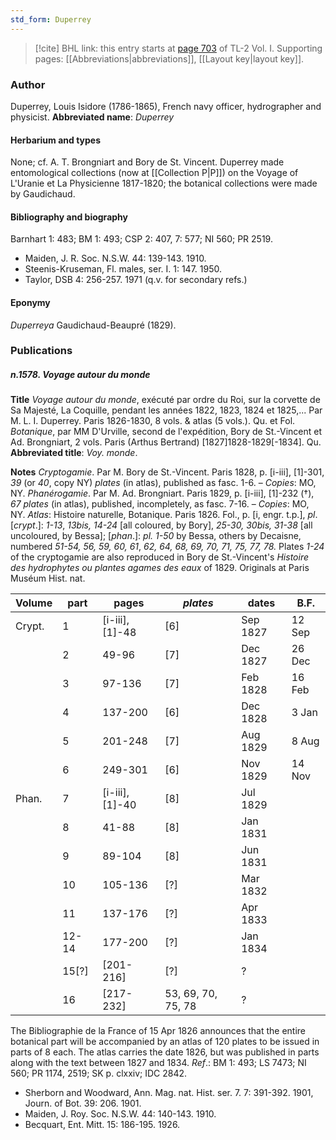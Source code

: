 ```yaml
---
std_form: Duperrey
---
```


> [!cite] BHL link: this entry starts at [page 703](https://www.biodiversitylibrary.org/page/33120834) of TL-2 Vol. I.
> Supporting pages: [[Abbreviations|abbreviations]], [[Layout key|layout key]].

### Author

Duperrey, Louis Isidore (1786-1865), French navy officer, hydrographer and physicist. 
**Abbreviated name**: *Duperrey*

#### Herbarium and types

None; cf. A. T. Brongniart and Bory de St. Vincent. Duperrey made entomological collections (now at [[Collection P|P]]) on the Voyage of L'Uranie et La Physicienne 1817-1820; the botanical collections were made by Gaudichaud.

#### Bibliography and biography

Barnhart 1: 483; BM 1: 493; CSP 2: 407, 7: 577; NI 560; PR 2519.
- Maiden, J. R. Soc. N.S.W. 44: 139-143. 1910.
- Steenis-Kruseman, Fl. males, ser. I. 1: 147. 1950.
- Taylor, DSB 4: 256-257. 1971 (q.v. for secondary refs.)

#### Eponymy

*Duperreya* Gaudichaud-Beaupré (1829).

### Publications

##### n.1578. Voyage autour du monde

**Title**
*Voyage autour du monde*, exécuté par ordre du Roi, sur la corvette de Sa Majesté, La Coquille, pendant les années 1822, 1823, 1824 et 1825,... Par M. L. I. Duperrey. Paris 1826-1830, 8 vols. & atlas (5 vols.). Qu. et Fol. *Botanique*, par MM D'Urville, second de l'expédition, Bory de St.-Vincent et Ad. Brongniart, 2 vols. Paris (Arthus Bertrand) \[1827\]1828-1829\[-1834\]. Qu.
**Abbreviated title**: *Voy. monde*.

**Notes**
*Cryptogamie*. Par M. Bory de St.-Vincent. Paris 1828, p. \[i-iii\], \[1\]-301, *39* (or *40*, copy NY) *plates* (in atlas), published as fasc. 1-6. – *Copies*: MO, NY.
*Phanérogamie*. Par M. Ad. Brongniart. Paris 1829, p. \[i-iii\], \[1\]-232 (†), *67 plates* (in atlas), published, incompletely, as fasc. 7-16. – *Copies*: MO, NY.
*Atlas*: Histoire naturelle, Botanique. Paris 1826. Fol., p. \[i, engr. t.p.\], *pl*. \[*crypt*.\]: *1-13*, *13bis, 14-24* \[all coloured, by Bory\], *25-30, 30bis, 31-38* \[all uncoloured, by Bessa\]; \[*phan*.\]: *pl. 1-50* by Bessa, others by Decaisne, numbered *51-54, 56, 59, 60, 61*, *62, 64, 68, 69, 70, 71, 75, 77, 78.* Plates *1-24* of the cryptogamie are also reproduced in Bory de St.-Vincent's *Histoire des hydrophytes ou plantes agames des eaux* of 1829. Originals at Paris Muséum Hist. nat.

|Volume	|part	|pages	|*plates*	|dates	|B.F.|
|---	|---	|---	|---	|---	|---	|
|Crypt.	|1	|\[i-iii\], \[1\]-48	|\[6\]	|Sep 1827	|12 Sep|
|	|2	|49-96	|\[7\]	|Dec 1827	|26 Dec|
|	|3	|97-136	|\[7\]	|Feb 1828	|16 Feb|
|	|4	|137-200	|\[6\]	|Dec 1828	|3 Jan|
|	|5	|201-248	|\[7\]	|Aug 1829	|8 Aug|
|	|6	|249-301	|\[6\]	|Nov 1829	|14 Nov|
|Phan.	|7	|\[i-iii\], \[1\]-40	|\[8\]	|Jul 1829|
|	|8	|41-88	|\[8\]	|Jan 1831|
|	|9	|89-104	|\[8\]	|Jun 1831|
|	|10	|105-136	|\[?\]	|Mar 1832|
|	|11	|137-176	|\[?\]	|Apr 1833|
|	|12-14	|177-200	|\[?\]	|Jan 1834|
|	|15\[?\]	|\[201-216\]	|\[?\]	|?|
|	|16	|\[217-232\]	|53, 69, 70, 75, 78	|?|

The Bibliographie de la France of 15 Apr 1826 announces that the entire botanical part will be accompanied by an atlas of 120 plates to be issued in parts of 8 each. The atlas carries the date 1826, but was published in parts along with the text between 1827 and 1834.
*Ref*.: BM 1: 493; LS 7473; NI 560; PR 1174, 2519; SK p. clxxiv; IDC 2842.
- Sherborn and Woodward, Ann. Mag. nat. Hist. ser. 7. 7: 391-392. 1901, Journ. of Bot. 39: 206. 1901.
- Maiden, J. Roy. Soc. N.S.W. 44: 140-143. 1910.
- Becquart, Ent. Mitt. 15: 186-195. 1926.

